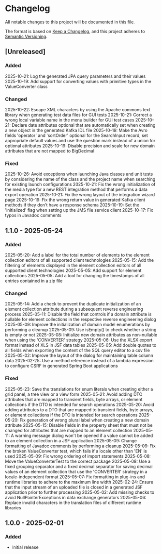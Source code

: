# Changelog

All notable changes to this project will be documented in this file.

The format is based on [Keep a Changelog](https://keepachangelog.com/en/1.1.0/),
and this project adheres to [Semantic Versioning](https://semver.org/spec/v2.0.0.html).

## [Unreleased]

### Added
2025-10-21: Log the generated JPA query parameters and their values
2025-10-19: Add support for converting values with primitive types in the ValueConverter class

### Changed
2025-10-22: Escape XML characters by using the Apache commons text library when generating test data files for GUI tests
2025-10-21: Correct a wrong local variable name in the menu builder for GUI test cases
2025-10-21: Declare date attributes optional that are automatically set when creating a new object in the generated Kafka IDL file
2025-10-19: Make the Avro fields 'operator' and 'sortOrder' optional for the SearchInput record, set appropriate default values
            and use the question mark instead of a union for optional attributes
2025-10-19: Disable precision and scale for new domain attributes that are not mapped to BigDecimal

### Fixed
2025-10-26: Avoid exceptions when launching Java classes and unit tests by considering the name of the class and the project name
            when searching for existing launch configurations
2025-10-21: Fix the wrong initialization of the media type for a new REST integration method that performs a data export operation
2025-10-21: Fix the wrong layout of the integration wizard page
2025-10-19: Fix the wrong return value in generated Kafka client methods if they don't have a response schema
2025-10-19: Set the 'initialized' flag when setting up the JMS file service client
2025-10-17: Fix typos in Javadoc comments

## 1.1.0 - 2025-05-24

### Added
2025-05-20: Add a label for the total number of elements to the element collection editors of all supported client technologies
2025-05-15: Add the filtering of elements displayed in the element collection editors of all supported client technologies
2025-05-05: Add support for element collections
2025-05-05: Add a tool for changing the timestamps of all entries contained in a zip file

### Changed
2025-05-14: Add a check to prevent the duplicate initialization of an element collection attribute during a subsequent reverse
            engineering process
2025-05-11: Disable the field that controls if a domain attribute is nullable for element collections in the respective reverse
            engineering dialog
2025-05-09: Improve the initialization of domain model enumerations by performing a cleanup
2025-05-09: Use isEmpty() to check whether a string is empty or not
2025-05-08: Initialize new domain attributes as non-nullable when using the 'CONVERTER' strategy
2025-05-06: Use the XLSX export format instead of XLS in JSF data tables
2025-05-05: Add double quotes to all fields when exporting the content of the SQL query editor to a csv file
2025-05-02: Improve the layout of the dialog for maintaining table column data
2025-02-25: Use a method reference instead of a lambda expression to configure CSRF in generated Spring Boot applications

### Fixed
2025-05-23: Save the translations for enum literals when creating either a grid panel, a tree view or a view form
2025-05-21: Avoid adding DTO attributes that are mapped to transient fields, byte arrays, or element collections if the DTO is
            intended for search operations
2025-05-20: Avoid adding attributes to a DTO that are mapped to transient fields, byte arrays, or element collections if the DTO
            is intended for search operations
2025-05-20: Fix generation of wrong plural label when creating a new domain attribute
2025-05-15: Disable fields in the property sheet that must not be changed for attributes that are mapped to an element collection
2025-05-11: A warning message dialog won't be opened if a value cannot be added to an element collection in a JSF application
2025-05-09: Change formatting of Javadoc comments by performing a cleanup
2025-05-09: Fix the broken ValueConverter test, which fails if a locale other than 'EN' is used
2025-05-09: Fix wrong ordering of import statements
2025-05-08: Move the ValueConverterTest to the correct package
2025-05-08: Use a fixed grouping separator and a fixed decimal separator for saving decimal values of an element collection that
            use the 'CONVERTER' strategy in a locale-independent format
2025-05-07: Fix formatting in plug-ins and runtime libraries to adhere to the maximum line width
2025-02-24: Ensure that the input stream of an uploaded file is closed in a generated JSF application prior to further processing
2025-05-02: Add missing checks to avoid NullPointerExceptions in data exchange generators
2025-05-06: Replace invalid characters in the translation files of different runtime libraries

## 1.0.0 - 2025-02-01

### Added
- Initial release
